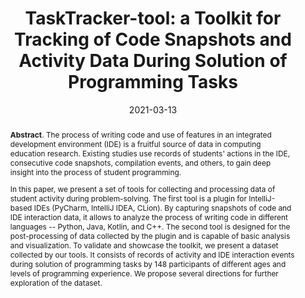 ---
title: "TaskTracker-tool: a Toolkit for Tracking of Code Snapshots and Activity Data During Solution of Programming Tasks"
authors: '<i>Elena Lyulina, Anastasiia Birillo, Vladimir Kovalenko, and Timofey Bryksin</i>'
status: "published"
collection: publications
permalink: /publication/2021-03-13-tasktracker
date: 2021-03-13
venue: "proceedings of <b>SIGCSE'21</b>"
pdf: 'https://arxiv.org/pdf/2012.05085.pdf'
paperurl: 'https://doi.org/10.1145/3408877.3432534'
tool: 'https://github.com/JetBrains-Research/task-tracker-plugin'
video: 'https://www.youtube.com/watch?v=ZZXmiFCAgTI'
abstract: "<p><b>Abstract</b>. The process of writing code and use of features in an integrated development environment (IDE) is a fruitful source of data in computing education research. Existing studies use records of students' actions in the IDE, consecutive code snapshots, compilation events, and others, to gain deep insight into the process of student programming.</p><p>In this paper, we present a set of tools for collecting and processing data of student activity during problem-solving. The first tool is a plugin for IntelliJ-based IDEs (PyCharm, IntelliJ IDEA, CLion). By capturing snapshots of code and IDE interaction data, it allows to analyze the process of writing code in different languages -- Python, Java, Kotlin, and C++. The second tool is designed for the post-processing of data collected by the plugin and is capable of basic analysis and visualization. To validate and showcase the toolkit, we present a dataset collected by our tools. It consists of records of activity and IDE interaction events during solution of programming tasks by 148 participants of different ages and levels of programming experience. We propose several directions for further exploration of the dataset.</p>"
---